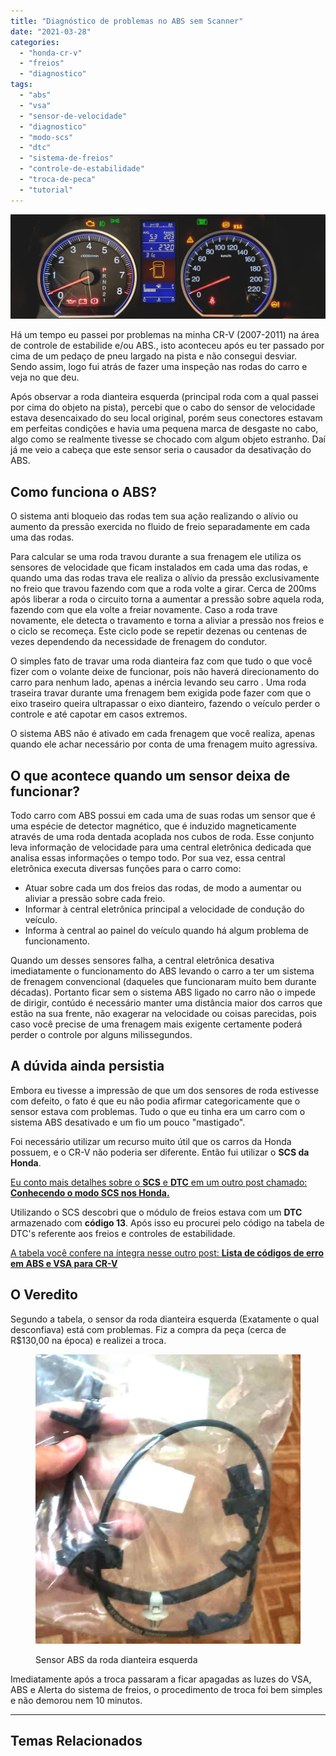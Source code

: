 ```yaml
---
title: "Diagnóstico de problemas no ABS sem Scanner"
date: "2021-03-28"
categories:
  - "honda-cr-v"
  - "freios"
  - "diagnostico"
tags:
  - "abs"
  - "vsa"
  - "sensor-de-velocidade"
  - "diagnostico"
  - "modo-scs"
  - "dtc"
  - "sistema-de-freios"
  - "controle-de-estabilidade"
  - "troca-de-peca"
  - "tutorial"
---
```


![](media/header_abs.jpg?w=1024)

Há um tempo eu passei por problemas na minha CR-V (2007-2011) na área de controle de estabilide e/ou ABS., isto aconteceu após eu ter passado por cima de um pedaço de pneu largado na pista e não consegui desviar. Sendo assim, logo fui atrás de fazer uma inspeção nas rodas do carro e veja no que deu.

<!--more-->

Após observar a roda dianteira esquerda (principal roda com a qual passei por cima do objeto na pista), percebi que o cabo do sensor de velocidade estava desencaixado do seu local original, porém seus conectores estavam em perfeitas condições e havia uma pequena marca de desgaste no cabo, algo como se realmente tivesse se chocado com algum objeto estranho. Daí já me veio a cabeça que este sensor seria o causador da desativação do ABS.

## Como funciona o ABS?

O sistema anti bloqueio das rodas tem sua ação realizando o alívio ou aumento da pressão exercida no fluido de freio separadamente em cada uma das rodas.

Para calcular se uma roda travou durante a sua frenagem ele utiliza os sensores de velocidade que ficam instalados em cada uma das rodas, e quando uma das rodas trava ele realiza o alívio da pressão exclusivamente no freio que travou fazendo com que a roda volte a girar. Cerca de 200ms após liberar a roda o circuito torna a aumentar a pressão sobre aquela roda, fazendo com que ela volte a freiar novamente. Caso a roda trave novamente, ele detecta o travamento e torna a aliviar a pressão nos freios e o ciclo se recomeça. Este ciclo pode se repetir dezenas ou centenas de vezes dependendo da necessidade de frenagem do condutor.

O simples fato de travar uma roda dianteira faz com que tudo o que você fizer com o volante deixe de funcionar, pois não haverá direcionamento do carro para nenhum lado, apenas a inércia levando seu carro . Uma roda traseira travar durante uma frenagem bem exigida pode fazer com que o eixo traseiro queira ultrapassar o eixo dianteiro, fazendo o veículo perder o controle e até capotar em casos extremos.

O sistema ABS não é ativado em cada frenagem que você realiza, apenas quando ele achar necessário por conta de uma frenagem muito agressiva.

## O que acontece quando um sensor deixa de funcionar?

Todo carro com ABS possui em cada uma de suas rodas um sensor que é uma espécie de detector magnético, que é induzido magneticamente através de uma roda dentada acoplada nos cubos de roda. Esse conjunto leva informação de velocidade para uma central eletrônica dedicada que analisa essas informações o tempo todo. Por sua vez, essa central eletrônica executa diversas funções para o carro como:

- Atuar sobre cada um dos freios das rodas, de modo a aumentar ou aliviar a pressão sobre cada freio.
- Informar à central eletrônica principal a velocidade de condução do veículo.
- Informa à central ao painel do veículo quando há algum problema de funcionamento.

Quando um desses sensores falha, a central eletrônica desativa imediatamente o funcionamento do ABS levando o carro a ter um sistema de frenagem convencional (daqueles que funcionaram muito bem durante décadas). Portanto ficar sem o sistema ABS ligado no carro não o impede de dirigir, contúdo é necessário manter uma distância maior dos carros que estão na sua frente, não exagerar na velocidade ou coisas parecidas, pois caso você precise de uma frenagem mais exigente certamente poderá perder o controle por alguns milissegundos.

## A dúvida ainda persistia

Embora eu tivesse a impressão de que um dos sensores de roda estivesse com defeito, o fato é que eu não podia afirmar categoricamente que o sensor estava com problemas. Tudo o que eu tinha era um carro com o sistema ABS desativado e um fio um pouco "mastigado".

Foi necessário utilizar um recurso muito útil que os carros da Honda possuem, e o CR-V não poderia ser diferente. Então fui utilizar o **SCS da Honda**.

[Eu conto mais detalhes sobre o **SCS** e **DTC** em um outro post chamado: **Conhecendo o modo SCS nos Honda.**](https://garagemdomadeira.com/2021/03/28/conhecendo-o-modo-scs-nos-honda/)

Utilizando o SCS descobri que o módulo de freios estava com um **DTC** armazenado com **código 13**. Após isso eu procurei pelo código na tabela de DTC's referente aos freios e controles de estabilidade.

[A tabela você confere na íntegra nesse outro post: **Lista de códigos de erro em ABS e VSA para CR-V**](https://garagemdomadeira.com/2021/03/28/lista-de-codigos-de-erro-em-abs-e-vsa-para-cr-v/)

## O Veredito

Segundo a tabela, o sensor da roda dianteira esquerda (Exatamente o qual desconfiava) está com problemas. Fiz a compra da peça (cerca de R$130,00 na época) e realizei a troca.

<figure>

![](media/sensor_abs.jpg?w=720)

<figcaption>

Sensor ABS da roda dianteira esquerda

</figcaption>

</figure>

Imediatamente após a troca passaram a ficar apagadas as luzes do VSA, ABS e Alerta do sistema de freios, o procedimento de troca foi bem simples e não demorou nem 10 minutos.

* * *

## Temas Relacionados
